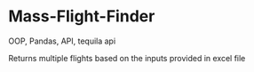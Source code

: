 # Mass-Flight-Finder
OOP, Pandas, API, tequila api

Returns multiple flights based on the inputs provided in excel file
